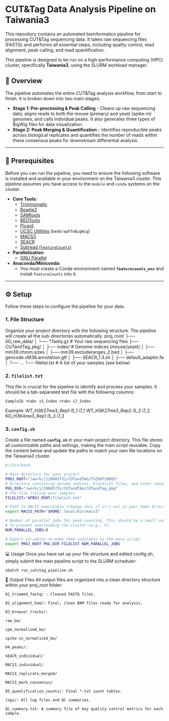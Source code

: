 # CUT&Tag Data Analysis Pipeline on Taiwania3

This repository contains an automated bioinformatics pipeline for processing CUT&Tag sequencing data. It takes raw sequencing files (FASTQ) and performs all essential steps, including quality control, read alignment, peak calling, and read quantification.

This pipeline is designed to be run on a high-performance computing (HPC) cluster, specifically **Taiwania3**, using the SLURM workload manager.

## 🚀 Overview

The pipeline automates the entire CUT&Tag analysis workflow, from start to finish. It is broken down into two main stages:

* **Stage 1: Pre-processing & Peak Calling** - Cleans up raw sequencing data, aligns reads to both the mouse (primary) and yeast (spike-in) genomes, and calls individual peaks. It also generates three types of BigWig files for data visualization.
* **Stage 2: Peak Merging & Quantification** - Identifies reproducible peaks across biological replicates and quantifies the number of reads within these consensus peaks for downstream differential analysis.

---

## 🔧 Prerequisites

Before you can run the pipeline, you need to ensure the following software is installed and available in your environment on the Taiwania3 cluster. This pipeline assumes you have access to the `module` and `conda` systems on the cluster.

* **Core Tools:**
    * [Trimmomatic](https://www.usadellab.org/cms/?page=trimmomatic)
    * [Bowtie2](https://bowtie-bio.sourceforge.net/bowtie2/index.shtml)
    * [SAMtools](http://www.htslib.org/)
    * [BEDTools](https://bedtools.readthedocs.io/en/latest/)
    * [Picard](https://broadinstitute.github.io/picard/)
    * [UCSC Utilities](https://genome.ucsc.edu/utilities.html) (`bedGraphToBigWig`)
    * [MACS3](https://github.com/macs3-project/MACS)
    * [SEACR](https://seacr.readthedocs.io/en/stable/)
    * [Subread (`featureCounts`)](http://subread.sourceforge.net/)
* **Parallelization:**
    * [GNU Parallel](https://www.gnu.org/software/parallel/)
* **Anaconda/Miniconda:**
    * You must create a Conda environment named **`featurecounts_env`** and install `featureCounts` into it.

---

## ⚙️ Setup

Follow these steps to configure the pipeline for your data.

### 1. File Structure

Organize your project directory with the following structure. The pipeline will create all the sub-directories automatically.
proj_root/
├── 00_raw_data/
│   └── *.fastq.gz   # Your raw sequencing files
├── CUTandTag_pkg/
│   ├── index/       # Genome indices (mouse/yeast)
│   ├── mm39.chrom.sizes
│   ├── mm39.excluderanges_2.bed
│   ├── gencode.vM36.annotation.gtf
│   ├── SEACR_1.3.sh
│   ├── default_adaptor.fa
│   └── ...
└── filelist.txt     # A list of your samples (see below)

### 2. `filelist.txt`

This file is crucial for the pipeline to identify and process your samples. It should be a tab-separated text file with the following columns:

`SampleID <tab> i5_Index <tab> i7_Index`

Example:
WT_H3K27me3_Rep1    i5_1    i7_1
WT_H3K27me3_Rep2    i5_2    i7_2
KO_H3K4me3_Rep1     i5_3    i7_3

### 3. `config.sh`

Create a file named **`config.sh`** in your main project directory. This file stores all customizable paths and settings, making the main script reusable. Copy the content below and update the paths to match your own file locations on the Taiwania3 cluster.

```bash
#!/bin/bash

# Main directory for your project
PROJ_ROOT="/work/j120885731/CUTandTAG/TS250710005"
# Directory containing genome indices, blacklist files, and other resources
PKG_DIR="/work/j120885731/CUTandTAG/CUTandTag_pkg"
# The file listing your samples
FILELIST="$PROJ_ROOT/filelist.txt"

# Path to MACS3 executable (change this if it's not in your home directory)
export MACS3_PATH="$HOME/.local/bin/macs3"

# Number of parallel jobs for peak counting. This should be a small number
# to prevent overloading the cluster (e.g., 5).
NUM_PARALLEL_JOBS=5

# Export variables to make them available to the main script
export PROJ_ROOT PKG_DIR FILELIST NUM_PARALLEL_JOBS
```

💻 Usage
Once you have set up your file structure and edited config.sh, simply submit the main pipeline script to the SLURM scheduler:
```bash
sbatch run_cutntag_pipeline.sh
```

📁 Output Files
All output files are organized into a clean directory structure within your proj_root folder:
```
01_trimmed_fastq/ : Cleaned FASTQ files.

02_alignment_bam/: Final, clean BAM files ready for analysis.

03_browser_tracks/:

raw_bw/

cpm_normalized_bw/

spike-in_normalized_bw/

04_peaks/:

SEACR_individual/

MACS3_individual/

MACS3_replicate_merged/

MACS3_mark_consensus/

05_quantification_counts/: Final *.txt count tables.

logs/: All log files and QC summaries.

QC_summary.txt: A summary file of key quality control metrics for each sample.
```
